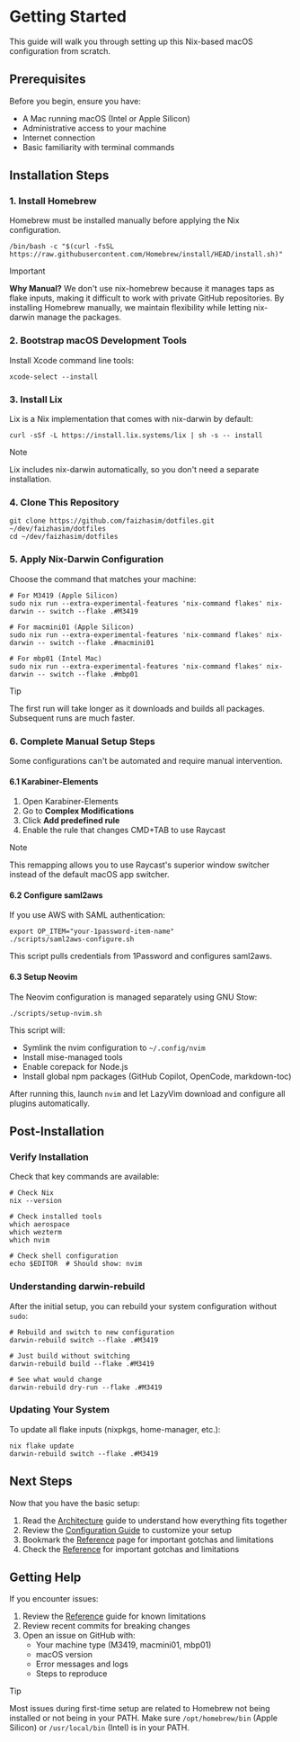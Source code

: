 # Getting Started

This guide will walk you through setting up this Nix-based macOS configuration from scratch.

## Prerequisites

Before you begin, ensure you have:
- A Mac running macOS (Intel or Apple Silicon)
- Administrative access to your machine
- Internet connection
- Basic familiarity with terminal commands

## Installation Steps

### 1. Install Homebrew

Homebrew must be installed manually before applying the Nix configuration.

```shell
/bin/bash -c "$(curl -fsSL https://raw.githubusercontent.com/Homebrew/install/HEAD/install.sh)"
```

> [!IMPORTANT]
> **Why Manual?** We don't use nix-homebrew because it manages taps as flake inputs, making it difficult to work with private GitHub repositories. By installing Homebrew manually, we maintain flexibility while letting nix-darwin manage the packages.

### 2. Bootstrap macOS Development Tools

Install Xcode command line tools:

```shell
xcode-select --install
```

### 3. Install Lix

Lix is a Nix implementation that comes with nix-darwin by default:

```shell
curl -sSf -L https://install.lix.systems/lix | sh -s -- install
```

> [!NOTE]
> Lix includes nix-darwin automatically, so you don't need a separate installation.

### 4. Clone This Repository

```shell
git clone https://github.com/faizhasim/dotfiles.git ~/dev/faizhasim/dotfiles
cd ~/dev/faizhasim/dotfiles
```

### 5. Apply Nix-Darwin Configuration

Choose the command that matches your machine:

```shell
# For M3419 (Apple Silicon)
sudo nix run --extra-experimental-features 'nix-command flakes' nix-darwin -- switch --flake .#M3419

# For macmini01 (Apple Silicon)
sudo nix run --extra-experimental-features 'nix-command flakes' nix-darwin -- switch --flake .#macmini01

# For mbp01 (Intel Mac)
sudo nix run --extra-experimental-features 'nix-command flakes' nix-darwin -- switch --flake .#mbp01
```

> [!TIP]
> The first run will take longer as it downloads and builds all packages. Subsequent runs are much faster.

### 6. Complete Manual Setup Steps

Some configurations can't be automated and require manual intervention.

#### 6.1 Karabiner-Elements

1. Open Karabiner-Elements
2. Go to **Complex Modifications**
3. Click **Add predefined rule**
4. Enable the rule that changes CMD+TAB to use Raycast

> [!NOTE]
> This remapping allows you to use Raycast's superior window switcher instead of the default macOS app switcher.

#### 6.2 Configure saml2aws

If you use AWS with SAML authentication:

```shell
export OP_ITEM="your-1password-item-name"
./scripts/saml2aws-configure.sh
```

This script pulls credentials from 1Password and configures saml2aws.

#### 6.3 Setup Neovim

The Neovim configuration is managed separately using GNU Stow:

```shell
./scripts/setup-nvim.sh
```

This script will:
- Symlink the nvim configuration to `~/.config/nvim`
- Install mise-managed tools
- Enable corepack for Node.js
- Install global npm packages (GitHub Copilot, OpenCode, markdown-toc)

After running this, launch `nvim` and let LazyVim download and configure all plugins automatically.

## Post-Installation

### Verify Installation

Check that key commands are available:

```shell
# Check Nix
nix --version

# Check installed tools
which aerospace
which wezterm
which nvim

# Check shell configuration
echo $EDITOR  # Should show: nvim
```

### Understanding darwin-rebuild

After the initial setup, you can rebuild your system configuration without `sudo`:

```shell
# Rebuild and switch to new configuration
darwin-rebuild switch --flake .#M3419

# Just build without switching
darwin-rebuild build --flake .#M3419

# See what would change
darwin-rebuild dry-run --flake .#M3419
```

### Updating Your System

To update all flake inputs (nixpkgs, home-manager, etc.):

```shell
nix flake update
darwin-rebuild switch --flake .#M3419
```

## Next Steps

Now that you have the basic setup:

1. Read the [Architecture](./architecture.md) guide to understand how everything fits together
2. Review the [Configuration Guide](./configuration-guide.md) to customize your setup
3. Bookmark the [Reference](./reference.md) page for important gotchas and limitations
4. Check the [Reference](./reference.md) for important gotchas and limitations

## Getting Help

If you encounter issues:

1. Review the [Reference](./reference.md) guide for known limitations
2. Review recent commits for breaking changes
3. Open an issue on GitHub with:
   - Your machine type (M3419, macmini01, mbp01)
   - macOS version
   - Error messages and logs
   - Steps to reproduce

> [!TIP]
> Most issues during first-time setup are related to Homebrew not being installed or not being in your PATH. Make sure `/opt/homebrew/bin` (Apple Silicon) or `/usr/local/bin` (Intel) is in your PATH.
